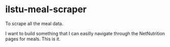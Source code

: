 # ilstu-meal-scraper
To scrape all the meal data.

I want to build something that I can easilly navigate through the NetNutrition pages for meals. This is it.

